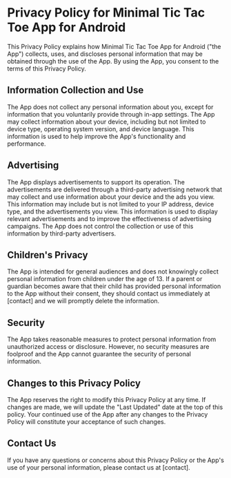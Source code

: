 # Privacy Policy for Minimal Tic Tac Toe App for Android

This Privacy Policy explains how Minimal Tic Tac Toe App for Android ("the App") collects, uses, and discloses personal information that may be obtained through the use of the App. By using the App, you consent to the terms of this Privacy Policy.

## Information Collection and Use

The App does not collect any personal information about you, except for information that you voluntarily provide through in-app settings. The App may collect information about your device, including but not limited to device type, operating system version, and device language. This information is used to help improve the App's functionality and performance.

## Advertising

The App displays advertisements to support its operation. The advertisements are delivered through a third-party advertising network that may collect and use information about your device and the ads you view. This information may include but is not limited to your IP address, device type, and the advertisements you view. This information is used to display relevant advertisements and to improve the effectiveness of advertising campaigns. The App does not control the collection or use of this information by third-party advertisers.

## Children's Privacy

The App is intended for general audiences and does not knowingly collect personal information from children under the age of 13. If a parent or guardian becomes aware that their child has provided personal information to the App without their consent, they should contact us immediately at [contact] and we will promptly delete the information.

## Security

The App takes reasonable measures to protect personal information from unauthorized access or disclosure. However, no security measures are foolproof and the App cannot guarantee the security of personal information.

## Changes to this Privacy Policy

The App reserves the right to modify this Privacy Policy at any time. If changes are made, we will update the "Last Updated" date at the top of this policy. Your continued use of the App after any changes to the Privacy Policy will constitute your acceptance of such changes.

## Contact Us

If you have any questions or concerns about this Privacy Policy or the App's use of your personal information, please contact us at [contact].
